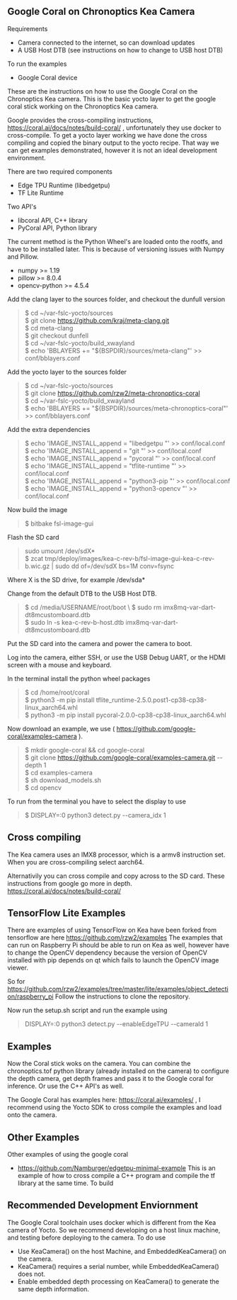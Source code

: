 ## Google Coral on Chronoptics Kea Camera

Requirements 
- Camera connected to the internet, so can download updates
- A USB Host DTB (see instructions on how to change to USB host DTB)

To run the examples
- Google Coral device 

These are the instructions on how to use the Google Coral on the Chronoptics Kea camera. This is the basic yocto layer to get the google coral stick working on the Chronoptics Kea camera. 

Google provides the cross-compiling instructions, https://coral.ai/docs/notes/build-coral/ , unfortunately they use docker to cross-compile. To get a yocto layer working we have done the cross compiling and copied the binary output to the yocto recipe. That way we can get examples demonstrated, however it is not an ideal development environment.  

There are two required components 
- Edge TPU Runtime (libedgetpu)
- TF Lite Runtime 

Two API's 
- libcoral API, C++ library 
- PyCoral API, Python library 

The current method is the Python Wheel's are loaded onto the rootfs, and have to be installed later. This is because of versioning issues with Numpy and Pillow. 
- numpy >= 1.19 
- pillow >= 8.0.4 
- opencv-python >= 4.5.4

Add the clang layer to the sources folder, and checkout the dunfull version 

> $ cd ~/var-fslc-yocto/sources \
> $ git clone https://github.com/kraj/meta-clang.git \
> $ cd meta-clang \
> $ git checkout dunfell \
> $ cd ~/var-fslc-yocto/build_xwayland \
> $ echo 'BBLAYERS += "${BSPDIR}/sources/meta-clang"' >> conf/bblayers.conf 

Add the yocto layer to the sources folder 

> $ cd ~/var-fslc-yocto/sources \
> $ git clone https://github.com/rzw2/meta-chronoptics-coral \
> $ cd ~/var-fslc-yocto/build_xwayland \
> $ echo 'BBLAYERS += "${BSPDIR}/sources/meta-chronoptics-coral"' >> conf/bblayers.conf 

Add the extra dependencies 
> $ echo 'IMAGE_INSTALL_append = "libedgetpu "' >> conf/local.conf \
> $ echo 'IMAGE_INSTALL_append = "git "' >> conf/local.conf \
> $ echo 'IMAGE_INSTALL_append = "pycoral "' >> conf/local.conf \
> $ echo 'IMAGE_INSTALL_append = "tflite-runtime "' >> conf/local.conf \
> $ echo 'IMAGE_INSTALL_append = "python3-pip "' >> conf/local.conf \
> $ echo 'IMAGE_INSTALL_append = "python3-opencv "' >> conf/local.conf 

Now build the image
> $ bitbake fsl-image-gui 

Flash the SD card 
> sudo umount /dev/sdX* \
> $ zcat tmp/deploy/images/kea-c-rev-b/fsl-image-gui-kea-c-rev-b.wic.gz | sudo dd of=/dev/sdX bs=1M conv=fsync 

Where X is the SD drive, for example /dev/sda* 

Change from the default DTB to the USB Host DTB. 
> $ cd /media/USERNAME/root/boot \ 
> $ sudo rm imx8mq-var-dart-dt8mcustomboard.dtb \
> $ sudo ln -s kea-c-rev-b-host.dtb imx8mq-var-dart-dt8mcustomboard.dtb

Put the SD card into the camera and power the camera to boot. 

Log into the camera, either SSH, or use the USB Debug UART, or the HDMI screen with a mouse and keyboard. 

In the terminal install the python wheel packages
> $ cd /home/root/coral \
> $ python3 -m pip install tflite_runtime-2.5.0.post1-cp38-cp38-linux_aarch64.whl \
> $ python3 -m pip install pycoral-2.0.0-cp38-cp38-linux_aarch64.whl

Now download an example, we use ( https://github.com/google-coral/examples-camera ). 

> $ mkdir google-coral && cd google-coral \
> $ git clone https://github.com/google-coral/examples-camera.git --depth 1 \
> $ cd examples-camera \
> $ sh download_models.sh \
> $ cd opencv 

To run from the terminal you have to select the display to use
> $ DISPLAY=:0 python3 detect.py --camera_idx 1 

## Cross compiling 
The Kea camera uses an IMX8 processor, which is a armv8 instruction set. When you are cross-compiling select aarch64.  

Alternativily you can cross compile and copy across to the SD card. These instructions from google go more in depth.  
https://coral.ai/docs/notes/build-coral/

## TensorFlow Lite Examples 
There are examples of using TensorFlow on Kea have been forked from tensorflow are here
https://github.com/rzw2/examples
The examples that can run on Raspberry Pi should be able to run on Kea as well, however have to change the OpenCV dependency because the version of OpenCV installed with pip depends on qt which fails to launch the OpenCV image viewer. 

So for https://github.com/rzw2/examples/tree/master/lite/examples/object_detection/raspberry_pi 
Follow the instructions to clone the repository. 

Now run the setup.sh script and run the example using 
> DISPLAY=:0 python3 detect.py --enableEdgeTPU --cameraId 1

## Examples

Now the Coral stick woks on the camera. You can combine the chronoptics.tof python library (already installed on the camera) to configure the depth camera, get depth frames and pass it to the Google coral for inference. Or use the C++ API's as well. 

The Google Coral has examples here: https://coral.ai/examples/ , I recommend using the Yocto SDK to cross compile the examples and load onto the camera. 

## Other Examples 
Other examples of using the google coral 
 - https://github.com/Namburger/edgetpu-minimal-example
This is an example of how to cross compile a C++ program and compile the tf library at the same time. To build 

## Recommended Development Enviornment 
The Google Coral toolchain uses docker which is different from the Kea camera of Yocto. So we recommend developing on a host linux machine, and testing before deploying to the camera. To do use
 - Use KeaCamera() on the host Machine, and EmbeddedKeaCamera() on the camera. 
 - KeaCamera() requires a serial number, while EmbeddedKeaCamera() does not. 
 - Enable embedded depth processing on KeaCamera() to generate the same depth information. 
